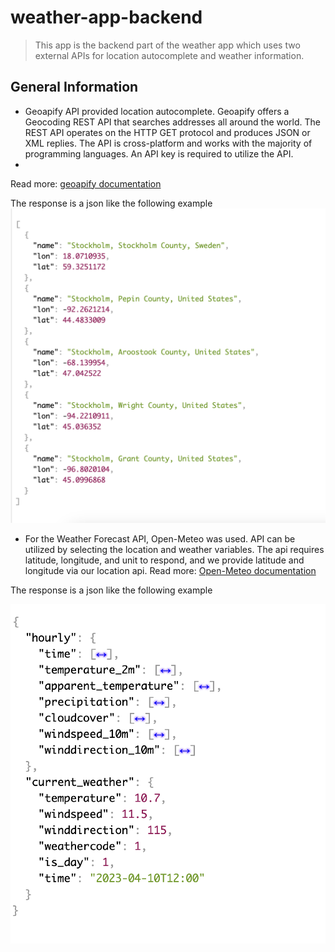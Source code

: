 # weather-app-backend
> This app is the backend part of the weather app which uses two external APIs for location autocomplete and weather information.



## General Information
- Geoapify API provided location autocomplete. Geoapify offers a Geocoding REST API that searches addresses all around the world. The REST API operates on the HTTP GET protocol and produces JSON or XML replies. The API is cross-platform and works with the majority of programming languages. An API key is required to utilize the API.
- 
Read more: [geoapify documentation](https://apidocs.geoapify.com/docs/geocoding/forward-geocoding/#about)


The response is a json like the following example
![Example screenshot](./img//autocomplete.png)


- For the Weather Forecast API, Open-Meteo was used. API can be utilized by selecting the location and weather variables.
The api requires latitude, longitude, and unit to respond, and we provide latitude and longitude via our location api.
Read more: [Open-Meteo documentation](https://open-meteo.com/en/docs)

The response is a json like the following example

![Example screenshot](./img/weather.png)



<!-- You don't have to answer all the questions - just the ones relevant to your project. -->





<!-- Optional -->
<!-- ## License -->
<!-- This project is open source and available under the [... License](). -->

<!-- You don't have to include all sections - just the one's relevant to your project -->